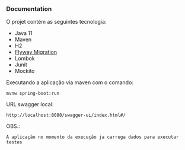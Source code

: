 ### Documentation

O projet contém as seguintes tecnologia:
* Java 11
* Maven
* H2
* [Flyway Migration](https://docs.spring.io/spring-boot/docs/2.7.2/reference/htmlsingle/#howto.data-initialization.migration-tool.flyway)
* Lombok
* Junit
* Mockito

Executando a aplicação via maven com o comando:
```
mvnw spring-boot:run
```

URL swagger local:
```
http://localhost:8080/swagger-ui/index.html#/
```

OBS.:
```
A aplicação no momento da execução ja carrega dados para executar testes
```